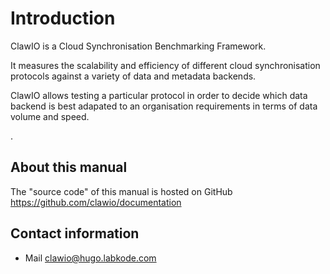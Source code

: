 # Introduction

ClawIO is a Cloud Synchronisation Benchmarking Framework.

It measures the scalability and efficiency of different cloud synchronisation protocols against a variety of data and metadata backends.

ClawIO allows testing a particular protocol in order to decide which data backend is best adapated to an organisation requirements in terms of data volume and speed.

.

## About this manual

The "source code" of this manual is hosted on GitHub https://github.com/clawio/documentation

## Contact information

* Mail [clawio@hugo.labkode.com](mailto:clawio@hugo.labkode.com)

